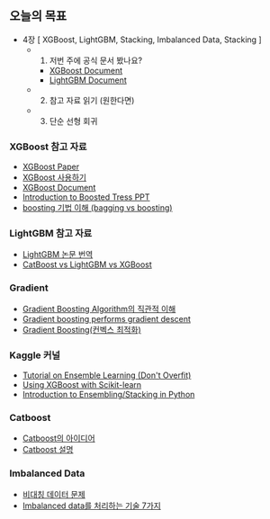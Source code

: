 ## 오늘의 목표
- 4장 [ XGBoost, LightGBM, Stacking, Imbalanced Data, Stacking ]
	- 1) 저번 주에 공식 문서 봤나요?
		- [XGBoost Document](https://xgboost.readthedocs.io/en/latest/index.html)
		- [LightGBM Document](https://lightgbm.readthedocs.io/en/latest/)
	- 2) 참고 자료 읽기 (원한다면)
	- 3) 단순 선형 회귀
	

### XGBoost 참고 자료
- [XGBoost Paper](https://arxiv.org/abs/1603.02754)
- [XGBoost 사용하기](https://brunch.co.kr/@snobberys/137)
- [XGBoost Document](https://xgboost.readthedocs.io/en/latest/index.html)
- [Introduction to Boosted Tress PPT](https://homes.cs.washington.edu/~tqchen/pdf/BoostedTree.pdf?fbclid=IwAR0gGntURg4U24l6Fit-DLpVNBb_BtgMjzlSg3NYdb8jI44JLHLH-0Zluis)
- [boosting 기법 이해 (bagging vs boosting)](https://www.slideshare.net/freepsw/boosting-bagging-vs-boosting)

### LightGBM 참고 자료
- [LightGBM 논문 번역](https://aldente0630.github.io/data-science/2018/06/29/highly-efficient-gbdt.html)
- [CatBoost vs LightGBM vs XGBoost](https://towardsdatascience.com/catboost-vs-light-gbm-vs-xgboost-5f93620723db)

### Gradient 
- [Gradient Boosting Algorithm의 직관적 이해](https://3months.tistory.com/368)
- [Gradient boosting performs gradient descent](https://explained.ai/gradient-boosting/descent.html)
- [Gradient Boosting(컨벡스 최적화)](https://wikidocs.net/19037)


### Kaggle 커널
- [Tutorial on Ensemble Learning (Don't Overfit)
](https://www.kaggle.com/mjbahmani/tutorial-on-ensemble-learning-don-t-overfit)
- [Using XGBoost with Scikit-learn](https://www.kaggle.com/stuarthallows/using-xgboost-with-scikit-learn)
- [Introduction to Ensembling/Stacking in Python](https://www.kaggle.com/arthurtok/introduction-to-ensembling-stacking-in-python)

### Catboost
- [Catboost의 아이디어](https://ishuca.tistory.com/418)
- [Catboost 설명](https://gentlej90.tistory.com/100)

### Imbalanced Data
- [비대칭 데이터 문제](https://datascienceschool.net/view-notebook/c1a8dad913f74811ae8eef5d3bedc0c3/)
- [Imbalanced data를 처리하는 기술 7가지](https://ourcstory.tistory.com/240)